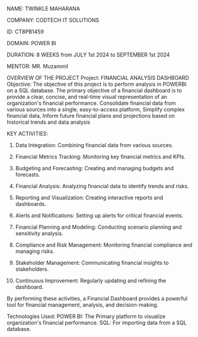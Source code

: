 NAME: TWINKLE MAHARANA

COMPANY: CODTECH IT SOLUTIONS

ID: CT8PB1459


DOMAIN: POWER BI

DURATION:  8 WEEKS from JULY 1st 2024 to SEPTEMBER 1st 2024

MENTOR: MR. Muzammil

OVERVIEW OF THE PROJECT
Project: FINANCIAL ANALYSIS DASHBOARD
Objective:
The objective of this project is to perform analysis in POWERBI on a SQL database.
The primary objective of a financial dashboard is to provide a clear, concise, and real-time visual representation of an organization's financial performance. Consolidate financial data from various sources into a single, easy-to-access platform, Simplify complex financial data, Inform future financial plans and projections based on historical trends and data analysis

KEY ACTIVITIES:
1. Data Integration: Combining financial data from various sources.

2. Financial Metrics Tracking: Monitoring key financial metrics and KPIs.

3. Budgeting and Forecasting: Creating and managing budgets and forecasts.

4. Financial Analysis: Analyzing financial data to identify trends and risks.

5. Reporting and Visualization: Creating interactive reports and dashboards.

6. Alerts and Notifications: Setting up alerts for critical financial events.

7. Financial Planning and Modeling: Conducting scenario planning and sensitivity analysis.

8. Compliance and Risk Management: Monitoring financial compliance and managing risks.

9. Stakeholder Management: Communicating financial insights to stakeholders.

10. Continuous Improvement: Regularly updating and refining the dashboard.

By performing these activities, a Financial Dashboard provides a powerful tool for financial management, analysis, and decision-making.

Technologies Used:
POWER BI: The Primary platform to visualize organization's financial performance.
SQL: For importing data from a SQL database.

